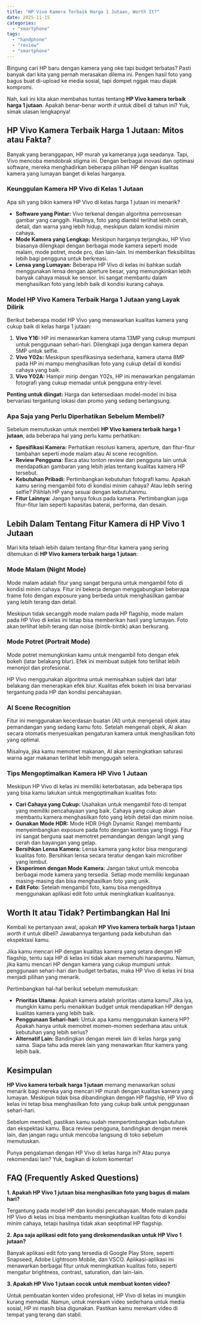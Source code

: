 ```yaml
---
title: "HP Vivo Kamera Terbaik Harga 1 Jutaan, Worth It?"
date: 2025-11-15
categories: 
  - "smartphone"
tags: 
  - "handphone"
  - "review"
  - "smartphone"
---
```


Bingung cari HP baru dengan kamera yang oke tapi budget terbatas? Pasti banyak dari kita yang pernah merasakan dilema ini. Pengen hasil foto yang bagus buat di-upload ke media sosial, tapi dompet nggak mau diajak kompromi.

Nah, kali ini kita akan membahas tuntas tentang **HP Vivo kamera terbaik harga 1 jutaan**. Apakah benar-benar _worth it_ untuk dibeli di tahun ini? Yuk, simak ulasan lengkapnya!

## HP Vivo Kamera Terbaik Harga 1 Jutaan: Mitos atau Fakta?

Banyak yang beranggapan, HP murah ya kameranya juga seadanya. Tapi, Vivo mencoba mendobrak stigma ini. Dengan berbagai inovasi dan optimasi software, mereka menghadirkan beberapa pilihan HP dengan kualitas kamera yang lumayan banget di kelas harganya.

### Keunggulan Kamera HP Vivo di Kelas 1 Jutaan

Apa sih yang bikin kamera HP Vivo di kelas harga 1 jutaan ini menarik?

- **Software yang Pintar:** Vivo terkenal dengan algoritma pemrosesan gambar yang canggih. Hasilnya, foto yang diambil terlihat lebih cerah, detail, dan warna yang lebih hidup, meskipun dalam kondisi minim cahaya.
- **Mode Kamera yang Lengkap:** Meskipun harganya terjangkau, HP Vivo biasanya dilengkapi dengan berbagai mode kamera seperti mode malam, mode potret, mode pro, dan lain-lain. Ini memberikan fleksibilitas lebih bagi pengguna untuk berkreasi.
- **Lensa yang Lumayan:** Beberapa HP Vivo di kelas ini bahkan sudah menggunakan lensa dengan aperture besar, yang memungkinkan lebih banyak cahaya masuk ke sensor. Ini sangat membantu dalam menghasilkan foto yang lebih baik di kondisi kurang cahaya.

### Model HP Vivo Kamera Terbaik Harga 1 Jutaan yang Layak Dilirik

Berikut beberapa model HP Vivo yang menawarkan kualitas kamera yang cukup baik di kelas harga 1 jutaan:

1. **Vivo Y16:** HP ini menawarkan kamera utama 13MP yang cukup mumpuni untuk penggunaan sehari-hari. Dilengkapi juga dengan kamera depan 5MP untuk selfie.
2. **Vivo Y02s:** Meskipun spesifikasinya sederhana, kamera utama 8MP pada HP ini mampu menghasilkan foto yang cukup detail di kondisi cahaya yang baik.
3. **Vivo Y02A:** Hampir mirip dengan Y02s, HP ini menawarkan pengalaman fotografi yang cukup memadai untuk pengguna entry-level.

**Penting untuk diingat:** Harga dan ketersediaan model-model ini bisa bervariasi tergantung lokasi dan promo yang sedang berlangsung.

### Apa Saja yang Perlu Diperhatikan Sebelum Membeli?

Sebelum memutuskan untuk membeli **HP Vivo kamera terbaik harga 1 jutaan**, ada beberapa hal yang perlu kamu perhatikan:

- **Spesifikasi Kamera:** Perhatikan resolusi kamera, aperture, dan fitur-fitur tambahan seperti mode malam atau AI scene recognition.
- **Review Pengguna:** Baca atau tonton review dari pengguna lain untuk mendapatkan gambaran yang lebih jelas tentang kualitas kamera HP tersebut.
- **Kebutuhan Pribadi:** Pertimbangkan kebutuhan fotografi kamu. Apakah kamu sering mengambil foto di kondisi minim cahaya? Atau lebih sering selfie? Pilihlah HP yang sesuai dengan kebutuhanmu.
- **Fitur Lainnya:** Jangan hanya fokus pada kamera. Pertimbangkan juga fitur-fitur lain seperti kapasitas baterai, performa, dan desain.

## Lebih Dalam Tentang Fitur Kamera di HP Vivo 1 Jutaan

Mari kita telaah lebih dalam tentang fitur-fitur kamera yang sering ditemukan di **HP Vivo kamera terbaik harga 1 jutaan**:

### Mode Malam (Night Mode)

Mode malam adalah fitur yang sangat berguna untuk mengambil foto di kondisi minim cahaya. Fitur ini bekerja dengan menggabungkan beberapa frame foto dengan exposure yang berbeda untuk menghasilkan gambar yang lebih terang dan detail.

Meskipun tidak secanggih mode malam pada HP flagship, mode malam pada HP Vivo di kelas ini tetap bisa memberikan hasil yang lumayan. Foto akan terlihat lebih terang dan noise (bintik-bintik) akan berkurang.

### Mode Potret (Portrait Mode)

Mode potret memungkinkan kamu untuk mengambil foto dengan efek bokeh (latar belakang blur). Efek ini membuat subjek foto terlihat lebih menonjol dan profesional.

HP Vivo menggunakan algoritma untuk memisahkan subjek dari latar belakang dan menerapkan efek blur. Kualitas efek bokeh ini bisa bervariasi tergantung pada HP dan kondisi pencahayaan.

### AI Scene Recognition

Fitur ini menggunakan kecerdasan buatan (AI) untuk mengenali objek atau pemandangan yang sedang kamu foto. Setelah mengenali objek, AI akan secara otomatis menyesuaikan pengaturan kamera untuk menghasilkan foto yang optimal.

Misalnya, jika kamu memotret makanan, AI akan meningkatkan saturasi warna agar makanan terlihat lebih menggugah selera.

### Tips Mengoptimalkan Kamera HP Vivo 1 Jutaan

Meskipun HP Vivo di kelas ini memiliki keterbatasan, ada beberapa tips yang bisa kamu lakukan untuk mengoptimalkan kualitas foto:

- **Cari Cahaya yang Cukup:** Usahakan untuk mengambil foto di tempat yang memiliki pencahayaan yang baik. Cahaya yang cukup akan membantu kamera menghasilkan foto yang lebih detail dan minim noise.
- **Gunakan Mode HDR:** Mode HDR (High Dynamic Range) membantu menyeimbangkan exposure pada foto dengan kontras yang tinggi. Fitur ini sangat berguna saat memotret pemandangan dengan langit yang cerah dan bayangan yang gelap.
- **Bersihkan Lensa Kamera:** Lensa kamera yang kotor bisa mengurangi kualitas foto. Bersihkan lensa secara teratur dengan kain microfiber yang lembut.
- **Eksperimen dengan Mode Kamera:** Jangan takut untuk mencoba berbagai mode kamera yang tersedia. Setiap mode memiliki kegunaan masing-masing dan bisa menghasilkan foto yang unik.
- **Edit Foto:** Setelah mengambil foto, kamu bisa mengeditnya menggunakan aplikasi edit foto untuk meningkatkan kualitasnya.

## Worth It atau Tidak? Pertimbangkan Hal Ini

Kembali ke pertanyaan awal, apakah **HP Vivo kamera terbaik harga 1 jutaan** _worth it_ untuk dibeli? Jawabannya tergantung pada kebutuhan dan ekspektasi kamu.

Jika kamu mencari HP dengan kualitas kamera yang setara dengan HP flagship, tentu saja HP di kelas ini tidak akan memenuhi harapanmu. Namun, jika kamu mencari HP dengan kamera yang cukup mumpuni untuk penggunaan sehari-hari dan budget terbatas, maka HP Vivo di kelas ini bisa menjadi pilihan yang menarik.

Pertimbangkan hal-hal berikut sebelum memutuskan:

- **Prioritas Utama:** Apakah kamera adalah prioritas utama kamu? Jika iya, mungkin kamu perlu menaikkan budget untuk mendapatkan HP dengan kualitas kamera yang lebih baik.
- **Penggunaan Sehari-hari:** Untuk apa kamu menggunakan kamera HP? Apakah hanya untuk memotret momen-momen sederhana atau untuk kebutuhan yang lebih serius?
- **Alternatif Lain:** Bandingkan dengan merek lain di kelas harga yang sama. Siapa tahu ada merek lain yang menawarkan fitur kamera yang lebih baik.

## Kesimpulan

**HP Vivo kamera terbaik harga 1 jutaan** memang menawarkan solusi menarik bagi mereka yang mencari HP murah dengan kualitas kamera yang lumayan. Meskipun tidak bisa dibandingkan dengan HP flagship, HP Vivo di kelas ini tetap bisa menghasilkan foto yang cukup baik untuk penggunaan sehari-hari.

Sebelum membeli, pastikan kamu sudah mempertimbangkan kebutuhan dan ekspektasi kamu. Baca review pengguna, bandingkan dengan merek lain, dan jangan ragu untuk mencoba langsung di toko sebelum memutuskan.

Punya pengalaman dengan HP Vivo di kelas harga ini? Atau punya rekomendasi lain? Yuk, bagikan di kolom komentar!

## FAQ (Frequently Asked Questions)

**1\. Apakah HP Vivo 1 jutaan bisa menghasilkan foto yang bagus di malam hari?**

Tergantung pada model HP dan kondisi pencahayaan. Mode malam pada HP Vivo di kelas ini bisa membantu meningkatkan kualitas foto di kondisi minim cahaya, tetapi hasilnya tidak akan seoptimal HP flagship.

**2\. Apa saja aplikasi edit foto yang direkomendasikan untuk HP Vivo 1 jutaan?**

Banyak aplikasi edit foto yang tersedia di Google Play Store, seperti Snapseed, Adobe Lightroom Mobile, dan VSCO. Aplikasi-aplikasi ini menawarkan berbagai fitur untuk meningkatkan kualitas foto, seperti mengatur brightness, contrast, saturation, dan lain-lain.

**3\. Apakah HP Vivo 1 jutaan cocok untuk membuat konten video?**

Untuk pembuatan konten video profesional, HP Vivo di kelas ini mungkin kurang memadai. Namun, untuk merekam video sederhana untuk media sosial, HP ini masih bisa digunakan. Pastikan kamu merekam video di tempat yang terang dan stabil.
